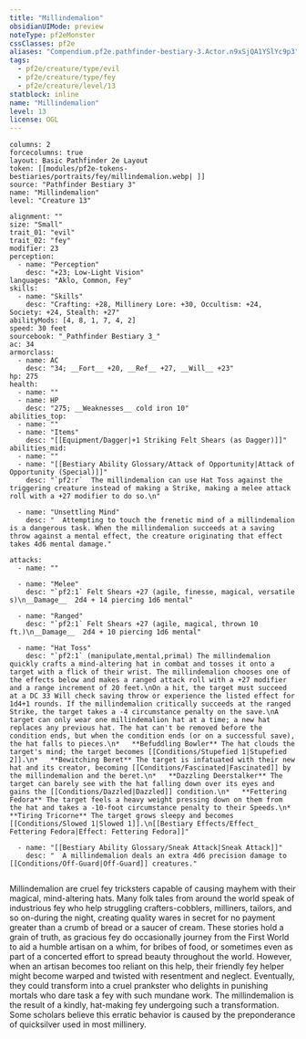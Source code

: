 ```yaml
---
title: "Millindemalion"
obsidianUIMode: preview
noteType: pf2eMonster
cssClasses: pf2e
aliases: "Compendium.pf2e.pathfinder-bestiary-3.Actor.n9xSjQA1YSlYc9p3" 
tags:
  - pf2e/creature/type/evil
  - pf2e/creature/type/fey
  - pf2e/creature/level/13
statblock: inline
name: "Millindemalion"
level: 13
license: OGL
---
```


```statblock
columns: 2
forcecolumns: true
layout: Basic Pathfinder 2e Layout
token: [[modules/pf2e-tokens-bestiaries/portraits/fey/millindemalion.webp| ]]
source: "Pathfinder Bestiary 3"
name: "Millindemalion"
level: "Creature 13"

alignment: ""
size: "Small"
trait_01: "evil"
trait_02: "fey"
modifier: 23
perception:
  - name: "Perception"
    desc: "+23; Low-Light Vision"
languages: "Aklo, Common, Fey"
skills:
  - name: "Skills"
    desc: "Crafting: +28, Millinery Lore: +30, Occultism: +24, Society: +24, Stealth: +27"
abilityMods: [4, 8, 1, 7, 4, 2]
speed: 30 feet
sourcebook: "_Pathfinder Bestiary 3_"
ac: 34
armorclass:
  - name: AC
    desc: "34; __Fort__ +20, __Ref__ +27, __Will__ +23"
hp: 275
health:
  - name: ""
  - name: HP
    desc: "275; __Weaknesses__ cold iron 10"
abilities_top:
  - name: ""
  - name: "Items"
    desc: "[[Equipment/Dagger|+1 Striking Felt Shears (as Dagger)]]"
abilities_mid:
  - name: ""
  - name: "[[Bestiary Ability Glossary/Attack of Opportunity|Attack of Opportunity (Special)]]"
    desc: "`pf2:r`  The millindemalion can use Hat Toss against the triggering creature instead of making a Strike, making a melee attack roll with a +27 modifier to do so.\n"

  - name: "Unsettling Mind"
    desc: "  Attempting to touch the frenetic mind of a millindemalion is a dangerous task. When the millindemalion succeeds at a saving throw against a mental effect, the creature originating that effect takes 4d6 mental damage."

attacks:
  - name: ""

  - name: "Melee"
    desc: "`pf2:1` Felt Shears +27 (agile, finesse, magical, versatile s)\n__Damage__  2d4 + 14 piercing 1d6 mental"

  - name: "Ranged"
    desc: "`pf2:1` Felt Shears +27 (agile, magical, thrown 10 ft.)\n__Damage__  2d4 + 10 piercing 1d6 mental"

  - name: "Hat Toss"
    desc: "`pf2:1` (manipulate,mental,primal) The millindemalion quickly crafts a mind-altering hat in combat and tosses it onto a target with a flick of their wrist. The millindemalion chooses one of the effects below and makes a ranged attack roll with a +27 modifier and a range increment of 20 feet.\nOn a hit, the target must succeed at a DC 33 Will check saving throw or experience the listed effect for 1d4+1 rounds. If the millindemalion critically succeeds at the ranged Strike, the target takes a -4 circumstance penalty on the save.\nA target can only wear one millindemalion hat at a time; a new hat replaces any previous hat. The hat can't be removed before the condition ends, but when the condition ends (or on a successful save), the hat falls to pieces.\n*   **Befuddling Bowler** The hat clouds the target's mind; the target becomes [[Conditions/Stupefied 1|Stupefied 2]].\n*   **Bewitching Beret** The target is infatuated with their new hat and its creator, becoming [[Conditions/Fascinated|Fascinated]] by the millindemalion and the beret.\n*   **Dazzling Deerstalker** The target can barely see with the hat falling down over its eyes and gains the [[Conditions/Dazzled|Dazzled]] condition.\n*   **Fettering Fedora** The target feels a heavy weight pressing down on them from the hat and takes a -10-foot circumstance penalty to their Speeds.\n*   **Tiring Tricorne** The target grows sleepy and becomes [[Conditions/Slowed 1|Slowed 1]].\n[[Bestiary Effects/Effect_ Fettering Fedora|Effect: Fettering Fedora]]"

  - name: "[[Bestiary Ability Glossary/Sneak Attack|Sneak Attack]]"
    desc: "  A millindemalion deals an extra 4d6 precision damage to [[Conditions/Off-Guard|Off-Guard]] creatures."
 
```



Millindemalion are cruel fey tricksters capable of causing mayhem with their magical, mind-altering hats. Many folk tales from around the world speak of industrious fey who help struggling crafters-cobblers, milliners, tailors, and so on-during the night, creating quality wares in secret for no payment greater than a crumb of bread or a saucer of cream. These stories hold a grain of truth, as gracious fey do occasionally journey from the First World to aid a humble artisan on a whim, for bribes of food, or sometimes even as part of a concerted effort to spread beauty throughout the world. However, when an artisan becomes too reliant on this help, their friendly fey helper might become warped and twisted with resentment and neglect. Eventually, they could transform into a cruel prankster who delights in punishing mortals who dare task a fey with such mundane work. The millindemalion is the result of a kindly, hat-making fey undergoing such a transformation. Some scholars believe this erratic behavior is caused by the preponderance of quicksilver used in most millinery.
